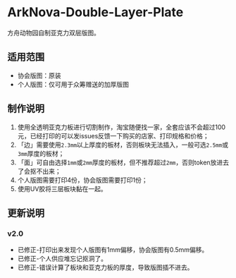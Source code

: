 # ArkNova-Double-Layer-Plate
方舟动物园自制亚克力双层版图。

## 适用范围

* 协会版图：原装
* 个人版图：仅可用于众筹赠送的加厚版图



## 制作说明

1. 使用全透明亚克力板进行切割制作，淘宝随便找一家，全套应该不会超过100元，已经打印的可以发issues反馈一下购买的店家、打印规格和价格；
2. 「边」需要使用`2.3mm`以上厚度的板材，否则板块无法插入，一般可选`2.5mm`或`3mm`厚度的板材；
3. 「面」可自由选择`1mm`或`2mm`厚度的板材，但不推荐超过`2mm`，否则token放进去了会抠不出来；
4. 个人版图需要打印4份，协会版图需要打印1份；
5. 使用UV胶将三层板块黏在一起。



## 更新说明

### v2.0

* 已修正-打印出来发现个人版图有1mm偏移，协会版图有0.5mm偏移。
* 已修正-个人供应堆忘记抠洞了。
* 已修正-错误计算了板块和亚克力板的厚度，导致版图插不进去。